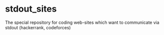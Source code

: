 stdout_sites
============

The special repository for coding web-sites which want to communicate via stdout (hackerrank, codeforces)
